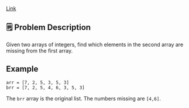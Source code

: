 [Link](https://www.hackerrank.com/challenges/three-month-preparation-kit-missing-numbers/problem?h_l=interview&isFullScreen=true&playlist_slugs%5B%5D%5B%5D=preparation-kits&playlist_slugs%5B%5D%5B%5D=three-month-preparation-kit&playlist_slugs%5B%5D%5B%5D=three-month-week-five)

## 🗒️ Problem Description

Given two arrays of integers, find which elements in the second array are missing from the first array.


## Example
```
arr = [7, 2, 5, 3, 5, 3]
brr = [7, 2, 5, 4, 6, 3, 5, 3]
```
The `brr` array is the original list. The numbers missing are `[4,6]`.
